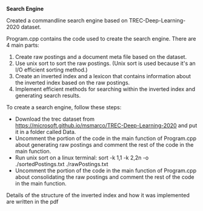 **Search Engine**

Created a commandline search engine based on TREC-Deep-Learning-2020 dataset.

Program.cpp contains the code used to create the search engine.
There are 4 main parts:
1. Create raw postings and a document meta file based on the dataset.
2. Use unix sort to sort the raw postings. (Unix sort is used because it's an I/O efficient sorting method.)
3. Create an inverted index and a lexicon that contains information about the inverted index based on the raw postings.
4. Implement efficient methods for searching within the inverted index and generating search results.

To create a search engine, follow these steps:
- Download the trec dataset from https://microsoft.github.io/msmarco/TREC-Deep-Learning-2020 and put it in a folder called Data. 
- Uncomment the portion of the code in the main function of Program.cpp about generating raw postings and comment the rest of the code in the main function.
- Run unix sort on a linux terminal: sort -k 1,1 -k 2,2n -o ./sortedPostings.txt ./rawPostings.txt
- Uncomment the portion of the code in the main function of Program.cpp about consolidating the raw postings and comment the rest of the code in the main function.

Details of the structure of the inverted index and how it was implemented are written in the pdf
